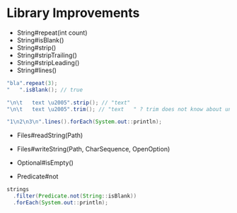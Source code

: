 # Library Improvements

- String#repeat(int count)
- String#isBlank()
- String#strip()
- String#stripTrailing()
- String#stripLeading()
- String#lines()

```java
"bla".repeat(3);
"   ".isBlank(); // true

"\n\t   text \u2005".strip(); // "text"
"\n\t   text \u2005".trim(); // "text   " ? trim does not know about unicode whitespace

"1\n2\n3\n".lines().forEach(System.out::println);
```

- Files#readString(Path)
- Files#writeString(Path, CharSequence, OpenOption)

- Optional#isEmpty()
- Predicate#not

```java
strings
  .filter(Predicate.not(String::isBlank))
  .forEach(System.out::println);
```
